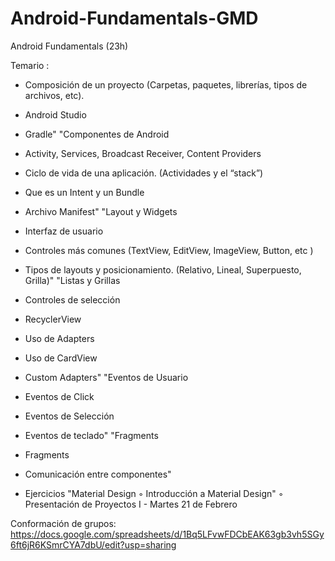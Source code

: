 # Android-Fundamentals-GMD
Android Fundamentals (23h)

Temario : 

- Composición de un proyecto (Carpetas, paquetes, librerías, tipos de archivos, etc).
- Android Studio
- Gradle"
"Componentes de Android

- Activity, Services, Broadcast Receiver, Content Providers
 - Ciclo de vida de una aplicación. (Actividades y el “stack”)
 - Que es un Intent y un Bundle
 - Archivo Manifest"
"Layout y Widgets

 - Interfaz de usuario
 - Controles más comunes (TextView, EditView, ImageView, Button, etc )
 - Tipos de layouts y posicionamiento. (Relativo, Lineal, Superpuesto, Grilla)"
"Listas y Grillas

- Controles de selección 
- RecyclerView
- Uso de Adapters
- Uso de CardView
- Custom Adapters"
"Eventos de Usuario

- Eventos de Click
- Eventos de Selección
- Eventos de teclado"
"Fragments
- Fragments
- Comunicación entre componentes"
- Ejercicios
"Material Design
◦ Introducción a Material Design"
◦ Presentación de Proyectos I - Martes 21 de Febrero

Conformación de grupos: https://docs.google.com/spreadsheets/d/1Bq5LFvwFDCbEAK63gb3vh5SGy6ft6jR6KSmrCYA7dbU/edit?usp=sharing
